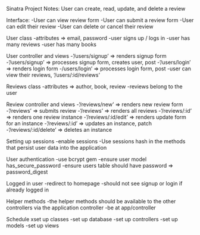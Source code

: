 Sinatra Project Notes: User can create, read, update, and delete a review

Interface:
-User can view review form
-User can submit a review form
-User can edit their review
-User can delete or cancel their review

User class
-attributes => email, password
-user signs up / logs in
-user has many reviews
-user has many books

User controller and views
-’/users/signup’ => renders signup form
-’/users/signup’ => processes signup form, creates user, post
-’/users/login’ => renders login form
-/users/login’ => processes login form, post
-user can view their reviews, ‘/users/:id/reviews’

Reviews class
-attributes => author, book, review
-reviews belong to the user

Review controller and views
-’/reviews/new’ => renders new review form
-’/reviews’ => submits review
-’/reviews’ => renders all reviews
-’/reviews/:id’ => renders one review instance
-’/reviews/:id/edit’ => renders update form for an instance
-’/reviews/:id’ => updates an instance, patch
-’/reviews/:id/delete’ => deletes an instance

Setting up sessions
-enable sessions
-Use sessions hash in the methods that persist user data into the application

User authentication
-use bcrypt gem
-ensure user model has_secure_password
-ensure users table should have password => password_digest

Logged in user
-redirect to homepage
-should not see signup or login if already logged in

Helper methods
-the helper methods should be available to the other controllers via the application controller
-be at app/controller

Schedule
xset up classes
-set up database
-set up controllers
-set up models
-set up views

